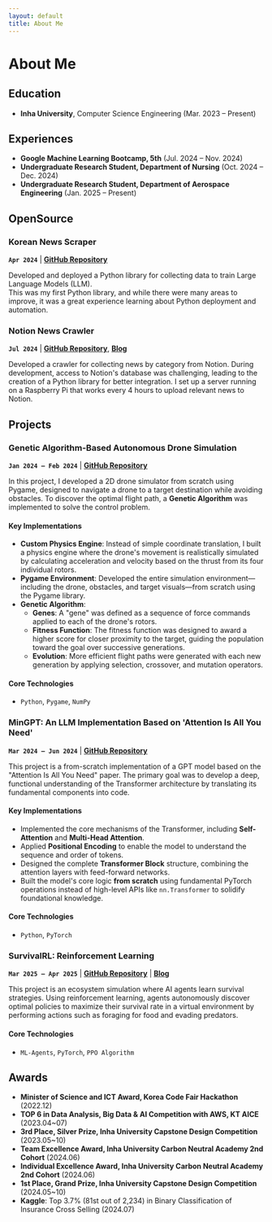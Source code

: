 ```yaml
---
layout: default
title: About Me
---
```


# About Me

## Education

- **Inha University**, Computer Science Engineering (Mar. 2023 – Present)

## Experiences

- **Google Machine Learning Bootcamp, 5th** (Jul. 2024 – Nov. 2024)
- **Undergraduate Research Student, Department of Nursing** (Oct. 2024 – Dec. 2024)
- **Undergraduate Research Student, Department of Aerospace Engineering** (Jan. 2025 – Present)

## OpenSource

### Korean News Scraper

**`Apr 2024`** \| **[GitHub Repository](https://github.com/kar7mp5/korean-news-scraper)**

Developed and deployed a Python library for collecting data to train Large Language Models (LLM).  
This was my first Python library, and while there were many areas to improve, it was a great experience learning about Python deployment and automation.

### Notion News Crawler

**`Jul 2024`** \| **[GitHub Repository](https://github.com/kar7mp5/notion-news-crawler)**, **[Blog](https://kar7mp5.tistory.com/)**

Developed a crawler for collecting news by category from Notion.
During development, access to Notion's database was challenging, leading to the creation of a Python library for better integration.
I set up a server running on a Raspberry Pi that works every 4 hours to upload relevant news to Notion.

## Projects

### Genetic Algorithm-Based Autonomous Drone Simulation

**`Jan 2024 – Feb 2024`** \| **[GitHub Repository](https://github.com/kar7mp5/Drone_Simulation)**

In this project, I developed a 2D drone simulator from scratch using Pygame, designed to navigate a drone to a target destination while avoiding obstacles. To discover the optimal flight path, a **Genetic Algorithm** was implemented to solve the control problem.

#### Key Implementations

- **Custom Physics Engine**: Instead of simple coordinate translation, I built a physics engine where the drone's movement is realistically simulated by calculating acceleration and velocity based on the thrust from its four individual rotors.
- **Pygame Environment**: Developed the entire simulation environment—including the drone, obstacles, and target visuals—from scratch using the Pygame library.
- **Genetic Algorithm**:
  - **Genes**: A "gene" was defined as a sequence of force commands applied to each of the drone's rotors.
  - **Fitness Function**: The fitness function was designed to award a higher score for closer proximity to the target, guiding the population toward the goal over successive generations.
  - **Evolution**: More efficient flight paths were generated with each new generation by applying selection, crossover, and mutation operators.

#### Core Technologies

- `Python`, `Pygame`, `NumPy`

### MinGPT: An LLM Implementation Based on 'Attention Is All You Need'

**`Mar 2024 – Jun 2024`** \| **[GitHub Repository](https://github.com/kar7mp5/MinGPT)**

This project is a from-scratch implementation of a GPT model based on the "Attention Is All You Need" paper. The primary goal was to develop a deep, functional understanding of the Transformer architecture by translating its fundamental components into code.

#### Key Implementations

- Implemented the core mechanisms of the Transformer, including **Self-Attention** and **Multi-Head Attention**.
- Applied **Positional Encoding** to enable the model to understand the sequence and order of tokens.
- Designed the complete **Transformer Block** structure, combining the attention layers with feed-forward networks.
- Built the model's core logic **from scratch** using fundamental PyTorch operations instead of high-level APIs like `nn.Transformer` to solidify foundational knowledge.

#### Core Technologies

- `Python`, `PyTorch`

### SurvivalRL: Reinforcement Learning

**`Mar 2025 – Apr 2025`** \| [**GitHub Repository**](https://github.com/kar7mp5/SurvivalRL) \| [**Blog**](https://kar7mp5.tistory.com/entry/Reinforcement-Learning-Python-Matplotlib%EC%9C%BC%EB%A1%9C-%EC%83%9D%ED%83%9C%EA%B3%84-%EA%B0%95%ED%99%94%ED%95%99%EC%8A%B5-%EC%8B%9C%EB%AE%AC%EB%A0%88%EC%9D%B4%EC%85%98-%EA%B5%AC%ED%98%84%ED%95%98%EA%B8%B0)

This project is an ecosystem simulation where AI agents learn survival strategies. Using reinforcement learning, agents autonomously discover optimal policies to maximize their survival rate in a virtual environment by performing actions such as foraging for food and evading predators.

#### Core Technologies

- `ML-Agents`, `PyTorch`, `PPO Algorithm`

## Awards

- **Minister of Science and ICT Award, Korea Code Fair Hackathon** (2022.12)
- **TOP 6 in Data Analysis, Big Data & AI Competition with AWS, KT AICE** (2023.04~07)
- **3rd Place, Silver Prize, Inha University Capstone Design Competition** (2023.05~10)
- **Team Excellence Award, Inha University Carbon Neutral Academy 2nd Cohort** (2024.06)
- **Individual Excellence Award, Inha University Carbon Neutral Academy 2nd Cohort** (2024.06)
- **1st Place, Grand Prize, Inha University Capstone Design Competition** (2024.05~10)
- **Kaggle**: Top 3.7% (81st out of 2,234) in Binary Classification of Insurance Cross Selling (2024.07)
